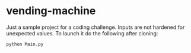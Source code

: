 # vending-machine

Just a sample project for a coding challenge. Inputs are not hardened for unexpected values. To launch it do the following after cloning:

```bash
python Main.py
```
